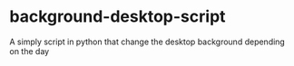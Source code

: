 # background-desktop-script
A simply script in python that change the desktop background depending on the day

